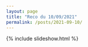 ```yaml
---
layout: page
title: "Reco du 10/09/2021"
permalink: /posts/2021-09-10/
---
```

{% include slideshow.html %}